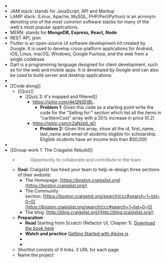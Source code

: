 -
- JAM stack: stands for JavaScript, API and Markup
- LAMP stack: (Linux, Apache, MySQL, PHP/Perl/Python) is an acronym denoting one of the most common software stacks for many of the web's most popular applications.
- MERN: stands for **MongoDB, Express, React, Node**
- REST API, json
- Flutter is an open-source UI software development kit created by Google. It is used to develop cross-platform applications for Android, iOS, Linux, macOS, Windows, Google Fuchsia, and the web from a single codebase.
- Dart is a programming language designed for client development, such as for the web and mobile apps. It is developed by Google and can also be used to build server and desktop applications
-
- [[Code along]]
	- [[Quiz]]
		- [[Quiz 3: It's mapped and filtered]]
			- https://jsitor.com/AkQNSEtBl_
				- **Problem 1**: Given this code as a starting point write the code for the "Selling for:" section which list all the items in "cartItemCost" array with a 20% increase in price (0.2)
			- https://jsitor.com/c2aNzk6_gO
				- **Problem 2:** Given this array, show all the id, first_name, last_name and email of students eligible for scholarship.  Eligible students have an income less than $50,000
-
- [[Group-work 1: The Craigslist Rebuild]]
	- >Opportunity to collaborate and contribute to the team
	- **Goal**: Craigslist has hired your team to help re-design three sections of their website:
		- The Homepage: [https://boston.craigslist.org](https://boston.craigslist.org/)
		- The Community section: [https://boston.craigslist.org/search/ccc#search=1~list~0~0](https://boston.craigslist.org/search/ccc#search=1~list~0~0)
		- The blog: [http://blog.craigslist.org](http://blog.craigslist.org/)
	- **Preparation**
		- **Read** Starting from Scratch (Refactor UI, Chapter 1). [Download the book here](https://raw.githubusercontent.com/msimbo/student-hub-old/main/resources/Refactor%20UI.pdf)
		- **Watch and practice** [Getting Started with Alpine.js](https://www.youtube.com/watch?time_continue=2&v=1rDU3Y0Wlnw&embeds_euri=https%3A%2F%2Fprograms.ulem.org%2F&embeds_origin=https%3A%2F%2Fprograms.ulem.org&source_ve_path=MjM4NTE&feature=emb_title)
		-
		-
	- Shortlist consists of 9 links. 3 URL for each page
	- Name the project